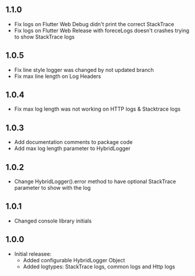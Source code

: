 ## 1.1.0
* Fix logs on Flutter Web Debug didn't print the correct StackTrace
* Fix logs on Flutter Web Release with foreceLogs doesn't crashes trying to show StackTrace logs

## 1.0.5
* Fix line style logger was changed by not updated branch
* Fix max line length on Log Headers

## 1.0.4

* Fix max log length was not working on HTTP logs & Stacktrace logs

## 1.0.3

* Add documentation comments to package code
* Add max log length parameter to HybridLogger

## 1.0.2

* Change HybridLogger().error method to have optional StackTrace parameter to show with the log

## 1.0.1

* Changed console library initials

## 1.0.0

* Initial releasee:
    * Added configurable HybridLogger Object
    * Added logtypes: StackTrace logs, common logs and Http logs